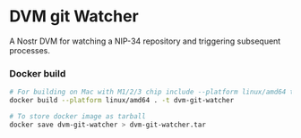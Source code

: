 # DVM git Watcher

A Nostr DVM for watching a NIP-34 repository and triggering subsequent processes.

### Docker build

```bash
# For building on Mac with M1/2/3 chip include --platform linux/amd64 to create an amd build
docker build --platform linux/amd64 . -t dvm-git-watcher

# To store docker image as tarball 
docker save dvm-git-watcher > dvm-git-watcher.tar
```


